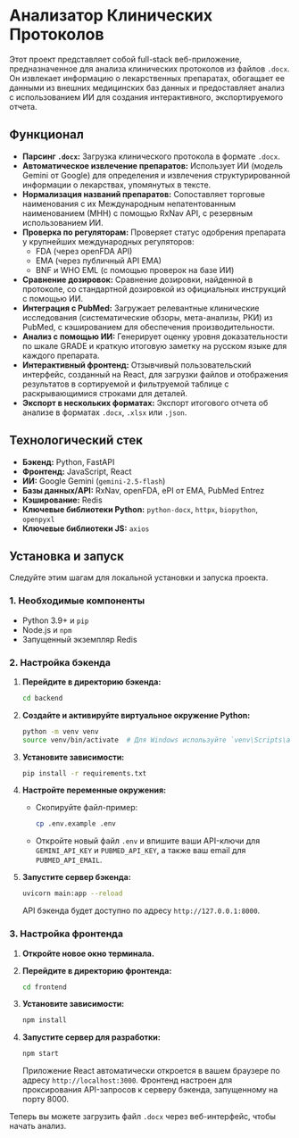 # Анализатор Клинических Протоколов

Этот проект представляет собой full-stack веб-приложение, предназначенное для анализа клинических протоколов из файлов `.docx`. Он извлекает информацию о лекарственных препаратах, обогащает ее данными из внешних медицинских баз данных и предоставляет анализ с использованием ИИ для создания интерактивного, экспортируемого отчета.

## Функционал

-   **Парсинг `.docx`:** Загрузка клинического протокола в формате `.docx`.
-   **Автоматическое извлечение препаратов:** Использует ИИ (модель Gemini от Google) для определения и извлечения структурированной информации о лекарствах, упомянутых в тексте.
-   **Нормализация названий препаратов:** Сопоставляет торговые наименования с их Международным непатентованным наименованием (МНН) с помощью RxNav API, с резервным использованием ИИ.
-   **Проверка по регуляторам:** Проверяет статус одобрения препарата у крупнейших международных регуляторов:
    -   FDA (через openFDA API)
    -   EMA (через публичный API EMA)
    -   BNF и WHO EML (с помощью проверок на базе ИИ)
-   **Сравнение дозировок:** Сравнение дозировки, найденной в протоколе, со стандартной дозировкой из официальных инструкций с помощью ИИ.
-   **Интеграция с PubMed:** Загружает релевантные клинические исследования (систематические обзоры, мета-анализы, РКИ) из PubMed, с кэшированием для обеспечения производительности.
-   **Анализ с помощью ИИ:** Генерирует оценку уровня доказательности по шкале GRADE и краткую итоговую заметку на русском языке для каждого препарата.
-   **Интерактивный фронтенд:** Отзывчивый пользовательский интерфейс, созданный на React, для загрузки файлов и отображения результатов в сортируемой и фильтруемой таблице с раскрывающимися строками для деталей.
-   **Экспорт в нескольких форматах:** Экспорт итогового отчета об анализе в форматах `.docx`, `.xlsx` или `.json`.

## Технологический стек

-   **Бэкенд:** Python, FastAPI
-   **Фронтенд:** JavaScript, React
-   **ИИ:** Google Gemini (`gemini-2.5-flash`)
-   **Базы данных/API:** RxNav, openFDA, ePI от EMA, PubMed Entrez
-   **Кэширование:** Redis
-   **Ключевые библиотеки Python:** `python-docx`, `httpx`, `biopython`, `openpyxl`
-   **Ключевые библиотеки JS:** `axios`

## Установка и запуск

Следуйте этим шагам для локальной установки и запуска проекта.

### 1. Необходимые компоненты

-   Python 3.9+ и `pip`
-   Node.js и `npm`
-   Запущенный экземпляр Redis

### 2. Настройка бэкенда

1.  **Перейдите в директорию бэкенда:**
    ```bash
    cd backend
    ```

2.  **Создайте и активируйте виртуальное окружение Python:**
    ```bash
    python -m venv venv
    source venv/bin/activate  # Для Windows используйте `venv\Scripts\activate`
    ```

3.  **Установите зависимости:**
    ```bash
    pip install -r requirements.txt
    ```

4.  **Настройте переменные окружения:**
    -   Скопируйте файл-пример:
        ```bash
        cp .env.example .env
        ```
    -   Откройте новый файл `.env` и впишите ваши API-ключи для `GEMINI_API_KEY` и `PUBMED_API_KEY`, а также ваш email для `PUBMED_API_EMAIL`.

5.  **Запустите сервер бэкенда:**
    ```bash
    uvicorn main:app --reload
    ```
    API бэкенда будет доступно по адресу `http://127.0.0.1:8000`.

### 3. Настройка фронтенда

1.  **Откройте новое окно терминала.**

2.  **Перейдите в директорию фронтенда:**
    ```bash
    cd frontend
    ```

3.  **Установите зависимости:**
    ```bash
    npm install
    ```

4.  **Запустите сервер для разработки:**
    ```bash
    npm start
    ```
    Приложение React автоматически откроется в вашем браузере по адресу `http://localhost:3000`. Фронтенд настроен для проксирования API-запросов к серверу бэкенда, запущенному на порту 8000.

Теперь вы можете загрузить файл `.docx` через веб-интерфейс, чтобы начать анализ.
